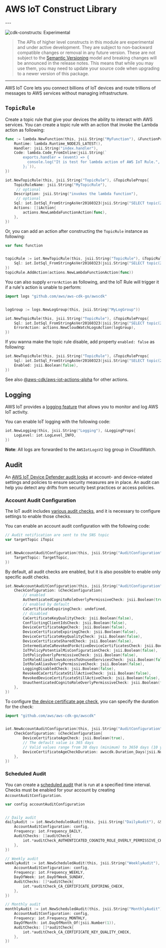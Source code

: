 # AWS IoT Construct Library

<!--BEGIN STABILITY BANNER-->---


![cdk-constructs: Experimental](https://img.shields.io/badge/cdk--constructs-experimental-important.svg?style=for-the-badge)

> The APIs of higher level constructs in this module are experimental and under active development.
> They are subject to non-backward compatible changes or removal in any future version. These are
> not subject to the [Semantic Versioning](https://semver.org/) model and breaking changes will be
> announced in the release notes. This means that while you may use them, you may need to update
> your source code when upgrading to a newer version of this package.

---
<!--END STABILITY BANNER-->

AWS IoT Core lets you connect billions of IoT devices and route trillions of
messages to AWS services without managing infrastructure.

## `TopicRule`

Create a topic rule that give your devices the ability to interact with AWS services.
You can create a topic rule with an action that invoke the Lambda action as following:

```go
func := lambda.NewFunction(this, jsii.String("MyFunction"), &FunctionProps{
	Runtime: lambda.Runtime_NODEJS_LATEST(),
	Handler: jsii.String("index.handler"),
	Code: lambda.Code_FromInline(jsii.String(`
	    exports.handler = (event) => {
	      console.log("It is test for lambda action of AWS IoT Rule.", event);
	    };`)),
})

iot.NewTopicRule(this, jsii.String("TopicRule"), &TopicRuleProps{
	TopicRuleName: jsii.String("MyTopicRule"),
	 // optional
	Description: jsii.String("invokes the lambda function"),
	 // optional
	Sql: iot.IotSql_FromStringAsVer20160323(jsii.String("SELECT topic(2) as device_id, timestamp() as timestamp FROM 'device/+/data'")),
	Actions: []iAction{
		actions.NewLambdaFunctionAction(func),
	},
})
```

Or, you can add an action after constructing the `TopicRule` instance as following:

```go
var func function


topicRule := iot.NewTopicRule(this, jsii.String("TopicRule"), &TopicRuleProps{
	Sql: iot.IotSql_FromStringAsVer20160323(jsii.String("SELECT topic(2) as device_id, timestamp() as timestamp FROM 'device/+/data'")),
})
topicRule.AddAction(actions.NewLambdaFunctionAction(func))
```

You can also supply `errorAction` as following,
and the IoT Rule will trigger it if a rule's action is unable to perform:

```go
import logs "github.com/aws/aws-cdk-go/awscdk"


logGroup := logs.NewLogGroup(this, jsii.String("MyLogGroup"))

iot.NewTopicRule(this, jsii.String("TopicRule"), &TopicRuleProps{
	Sql: iot.IotSql_FromStringAsVer20160323(jsii.String("SELECT topic(2) as device_id, timestamp() as timestamp FROM 'device/+/data'")),
	ErrorAction: actions.NewCloudWatchLogsAction(logGroup),
})
```

If you wanna make the topic rule disable, add property `enabled: false` as following:

```go
iot.NewTopicRule(this, jsii.String("TopicRule"), &TopicRuleProps{
	Sql: iot.IotSql_FromStringAsVer20160323(jsii.String("SELECT topic(2) as device_id, timestamp() as timestamp FROM 'device/+/data'")),
	Enabled: jsii.Boolean(false),
})
```

See also [@aws-cdk/aws-iot-actions-alpha](https://docs.aws.amazon.com/cdk/api/v2/docs/aws-iot-actions-alpha-readme.html) for other actions.

## Logging

AWS IoT provides a [logging feature](https://docs.aws.amazon.com/iot/latest/developerguide/configure-logging.html) that allows you to monitor and log AWS IoT activity.

You can enable IoT logging with the following code:

```go
iot.NewLogging(this, jsii.String("Logging"), &LoggingProps{
	LogLevel: iot.LogLevel_INFO,
})
```

**Note**: All logs are forwarded to the `AWSIotLogsV2` log group in CloudWatch.

## Audit

An [AWS IoT Device Defender audit looks](https://docs.aws.amazon.com/iot-device-defender/latest/devguide/device-defender-audit.html) at account- and device-related settings and policies to ensure security measures are in place.
An audit can help you detect any drifts from security best practices or access policies.

### Account Audit Configuration

The IoT audit includes [various audit checks](https://docs.aws.amazon.com/iot-device-defender/latest/devguide/device-defender-audit-checks.html), and it is necessary to configure settings to enable those checks.

You can enable an account audit configuration with the following code:

```go
// Audit notification are sent to the SNS topic
var targetTopic iTopic


iot.NewAccountAuditConfiguration(this, jsii.String("AuditConfiguration"), &AccountAuditConfigurationProps{
	TargetTopic: TargetTopic,
})
```

By default, all audit checks are enabled, but it is also possible to enable only specific audit checks.

```go
iot.NewAccountAuditConfiguration(this, jsii.String("AuditConfiguration"), &AccountAuditConfigurationProps{
	CheckConfiguration: &CheckConfiguration{
		// enabled
		AuthenticatedCognitoRoleOverlyPermissiveCheck: jsii.Boolean(true),
		// enabled by default
		CaCertificateExpiringCheck: undefined,
		// disabled
		CaCertificateKeyQualityCheck: jsii.Boolean(false),
		ConflictingClientIdsCheck: jsii.Boolean(false),
		DeviceCertificateAgeCheck: jsii.Boolean(false),
		DeviceCertificateExpiringCheck: jsii.Boolean(false),
		DeviceCertificateKeyQualityCheck: jsii.Boolean(false),
		DeviceCertificateSharedCheck: jsii.Boolean(false),
		IntermediateCaRevokedForActiveDeviceCertificatesCheck: jsii.Boolean(false),
		IoTPolicyPotentialMisConfigurationCheck: jsii.Boolean(false),
		IotPolicyOverlyPermissiveCheck: jsii.Boolean(false),
		IotRoleAliasAllowsAccessToUnusedServicesCheck: jsii.Boolean(false),
		IotRoleAliasOverlyPermissiveCheck: jsii.Boolean(false),
		LoggingDisabledCheck: jsii.Boolean(false),
		RevokedCaCertificateStillActiveCheck: jsii.Boolean(false),
		RevokedDeviceCertificateStillActiveCheck: jsii.Boolean(false),
		UnauthenticatedCognitoRoleOverlyPermissiveCheck: jsii.Boolean(false),
	},
})
```

To configure [the device certificate age check](https://docs.aws.amazon.com/iot-device-defender/latest/devguide/device-certificate-age-check.html), you can specify the duration for the check:

```go
import "github.com/aws/aws-cdk-go/awscdk"


iot.NewAccountAuditConfiguration(this, jsii.String("AuditConfiguration"), &AccountAuditConfigurationProps{
	CheckConfiguration: &CheckConfiguration{
		DeviceCertificateAgeCheck: jsii.Boolean(true),
		// The default value is 365 days
		// Valid values range from 30 days (minimum) to 3650 days (10 years, maximum)
		DeviceCertificateAgeCheckDuration: awscdk.Duration_Days(jsii.Number(365)),
	},
})
```

### Scheduled Audit

You can create a [scheduled audit](https://docs.aws.amazon.com/iot-device-defender/latest/devguide/AuditCommands.html#device-defender-AuditCommandsManageSchedules) that is run at a specified time interval. Checks must be enabled for your account by creating `AccountAuditConfiguration`.

```go
var config accountAuditConfiguration


// Daily audit
dailyAudit := iot.NewScheduledAudit(this, jsii.String("DailyAudit"), &ScheduledAuditProps{
	AccountAuditConfiguration: config,
	Frequency: iot.Frequency_DAILY,
	AuditChecks: []auditCheck{
		iot.*auditCheck_AUTHENTICATED_COGNITO_ROLE_OVERLY_PERMISSIVE_CHECK,
	},
})

// Weekly audit
weeklyAudit := iot.NewScheduledAudit(this, jsii.String("WeeklyAudit"), &ScheduledAuditProps{
	AccountAuditConfiguration: config,
	Frequency: iot.Frequency_WEEKLY,
	DayOfWeek: iot.DayOfWeek_SUNDAY,
	AuditChecks: []*auditCheck{
		iot.*auditCheck_CA_CERTIFICATE_EXPIRING_CHECK,
	},
})

// Monthly audit
monthlyAudit := iot.NewScheduledAudit(this, jsii.String("MonthlyAudit"), &ScheduledAuditProps{
	AccountAuditConfiguration: config,
	Frequency: iot.Frequency_MONTHLY,
	DayOfMonth: iot.DayOfMonth_Of(jsii.Number(1)),
	AuditChecks: []*auditCheck{
		iot.*auditCheck_CA_CERTIFICATE_KEY_QUALITY_CHECK,
	},
})
```
